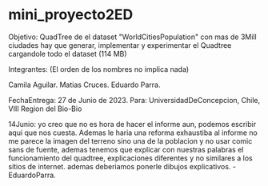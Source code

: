 # mini_proyecto2ED
Objetivo: QuadTree de el dataset "WorldCitiesPopulation" con mas de 3Mill ciudades
hay que generar, implementar y experimentar el Quadtree cargandole todo el dataset (114 MB)

Integrantes: (El orden de los nombres no implica nada)

Camila Aguilar.
Matias Cruces.
Eduardo Parra.


FechaEntrega: 27 de Junio de 2023. Para: UniversidadDeConcepcion, Chile, VIII Region del Bio-Bio

14Junio: yo creo que no es hora de hacer el informe aun, podemos escribir aqui que nos cuesta.
Ademas le haria una reforma exhaustiba al informe no me parece la imagen del terreno sino una de la poblacion y no usar comic sans de fuente, ademas tenemos que explicar con nuestras palabras el funcionamiento del quadtree, explicaciones diferentes y no similares a los sitios de internet. ademas deberiamos ponerle dibujos explicativos. -EduardoParra.
